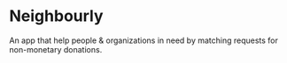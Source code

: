 # Neighbourly
An app that help people &amp; organizations in need by matching requests for non-monetary donations.
